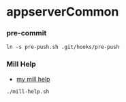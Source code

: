 # appserverCommon

### pre-commit
```
ln -s pre-push.sh .git/hooks/pre-push
```

### Mill Help
- [my mill help](https://raw.githubusercontent.com/cjdonaldson/cjdonaldson/main/mill/README.md)
```sh
./mill-help.sh
```

